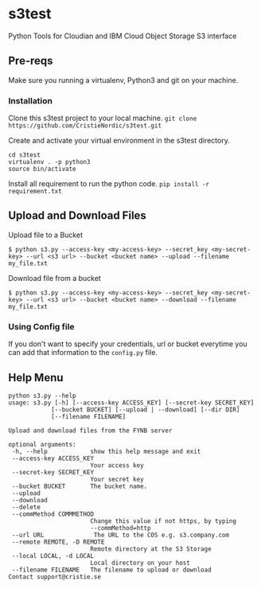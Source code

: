 # s3test
Python Tools for Cloudian and IBM Cloud Object Storage S3 interface

## Pre-reqs
Make sure you running a virtualenv, Python3 and git on your machine.

### Installation
Clone this s3test project to your local machine.
`git clone https://github.com/CristieNordic/s3test.git`

Create and activate your virtual environment in the s3test directory.
```
cd s3test
virtualenv . -p python3
source bin/activate
```

Install all requirement to run the python code.
`pip install -r requirement.txt`


## Upload and Download Files
Upload file to a Bucket

```
$ python s3.py --access-key <my-access-key> --secret_key <my-secret-key> --url <s3 url> --bucket <bucket name> --upload --filename my_file.txt
```

 Download file from a bucket
 ```
 $ python s3.py --access-key <my-access-key> --secret_key <my-secret-key> --url <s3 url> --bucket <bucket name> --download --filename my_file.txt
 ```

### Using Config file

If you don't want to specify your credentials, url or bucket everytime you can add that information to the `config.py` file.

## Help Menu

```
python s3.py --help
usage: s3.py [-h] [--access-key ACCESS_KEY] [--secret-key SECRET_KEY]
            [--bucket BUCKET] [--upload | --download] [--dir DIR]
            [--filename FILENAME]

Upload and download files from the FYNB server

optional arguments:
 -h, --help            show this help message and exit
 --access-key ACCESS_KEY
                       Your access key
 --secret-key SECRET_KEY
                       Your secret key
 --bucket BUCKET       The bucket name.
 --upload
 --download
 --delete
 --commMethod COMMMETHOD
                       Change this value if not https, by typing
                       --commMethod=http
 --url URL              The URL to the COS e.g. s3.company.com
 --remote REMOTE, -D REMOTE
                       Remote directory at the S3 Storage
 --local LOCAL, -d LOCAL
                       Local directory on your host
 --filename FILENAME   The filename to upload or download
Contact support@cristie.se
```
